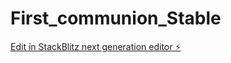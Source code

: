 # First_communion_Stable

[Edit in StackBlitz next generation editor ⚡️](https://stackblitz.com/~/github.com/vr97-123/First_communion_Stable)
